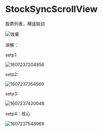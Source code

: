 # StockSyncScrollView
股票列表，横竖联动

![效果](C:\Users\tianc\Desktop\效果.gif)

讲解：

setp1:

![1607237204856](C:\Users\tianc\AppData\Roaming\Typora\typora-user-images\1607237204856.png)

setp2:

![1607237354569](C:\Users\tianc\AppData\Roaming\Typora\typora-user-images\1607237354569.png)

setp3:

![1607237420048](C:\Users\tianc\AppData\Roaming\Typora\typora-user-images\1607237420048.png)

setp4：核心

![1607237548968](C:\Users\tianc\AppData\Roaming\Typora\typora-user-images\1607237548968.png)